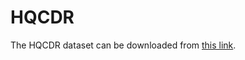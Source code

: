 # HQCDR

The HQCDR dataset can be downloaded from [this link](https://drive.google.com/file/d/1368HgfogsjBzFa7DpF2mb20ScNaLlgSI/view?usp=drive_link).
